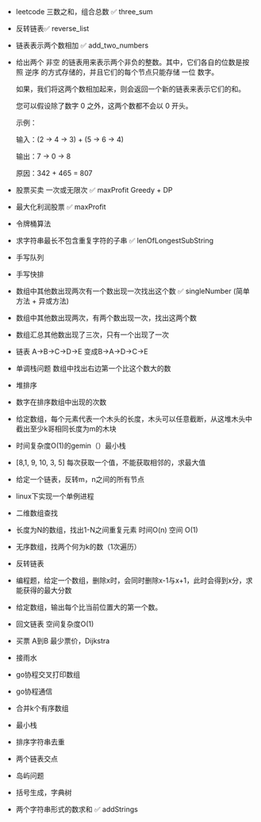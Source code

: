 - leetcode 三数之和，组合总数 ✅ three_sum

- 反转链表✅ reverse_list

- 链表表示两个数相加 ✅ add_two_numbers

- 给出两个 非空 的链表用来表示两个非负的整数。其中，它们各自的位数是按照 逆序 的方式存储的，并且它们的每个节点只能存储 一位 数字。

  如果，我们将这两个数相加起来，则会返回一个新的链表来表示它们的和。

  您可以假设除了数字 0 之外，这两个数都不会以 0 开头。

  示例：

  输入：(2 -> 4 -> 3) + (5 -> 6 -> 4)

  输出：7 -> 0 -> 8

  原因：342 + 465 = 807

- 股票买卖 一次或无限次 ✅ maxProfit Greedy + DP

- 最大化利润股票 ✅ maxProfit

- 令牌桶算法 

- 求字符串最长不包含重复字符的子串 ✅ lenOfLongestSubString

- 手写队列

- 手写快排

- 数组中其他数出现两次有一个数出现一次找出这个数  ✅ singleNumber (简单方法 + 异或方法)

- 数组中其他数出现两次，有两个数出现一次，找出这两个数

- 数组汇总其他数出现了三次，只有一个出现了一次

- 链表 A->B->C->D->E 变成B->A->D->C->E

- 单调栈问题 数组中找出右边第一个比这个数大的数

- 堆排序

- 数字在排序数组中出现的次数

- 给定数组，每个元素代表一个木头的长度，木头可以任意截断，从这堆木头中截出至少k哥相同长度为m的木块

- 时间复杂度O(1)的gemin（）最小栈

-  [8,1, 9, 10, 3, 5] 每次获取一个值，不能获取相邻的，求最大值

- 给定一个链表，反转m，n之间的所有节点

- linux下实现一个单例进程

- 二维数组查找

- 长度为N的数组，找出1-N之间重复元素 时间O(n) 空间 O(1)

- 无序数组，找两个何为k的数（1次遍历）

- 反转链表

- 编程题，给定一个数组，删除x时，会同时删除x-1与x+1，此时会得到x分，求能获得的最大分数

- 给定数组，输出每个比当前位置大的第一个数。

- 回文链表 空间复杂度O(1)

- 买票 A到B 最少票价，Dijkstra

- 接雨水

- go协程交叉打印数组

- go协程通信

- 合并k个有序数组

- 最小栈

- 排序字符串去重

- 两个链表交点

- 岛屿问题

- 括号生成，字典树

- 两个字符串形式的数求和  ✅ addStrings